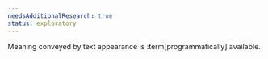 ```yaml
---
needsAdditionalResearch: true
status: exploratory
---
```


Meaning conveyed by text appearance is :term[programmatically] available.
